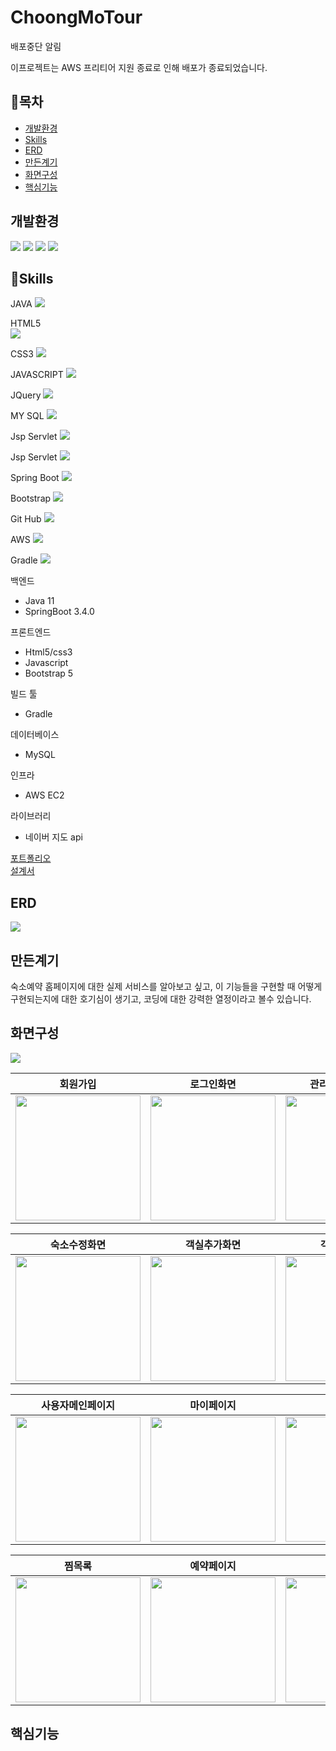 # ChoongMoTour

배포중단 알림

이프로젝트는 AWS 프리티어 지원 종료로 인해 배포가 종료되었습니다.

## 📖목차
  * [개발환경](#개발환경) <br>
  * [Skills](#Skills)<br>
  * [ERD](#ERD)<br>
  * [만든계기](#만든계기)<br>
  * [화면구성](#화면구성)<br>
  * [핵심기능](#핵심기능)<br>

## 개발환경
<div class="d-flex">
 <img src="https://img.shields.io/badge/Spring-6DB33F?style=flat-square&logo=Spring&logoColor=black"/>
 <img src="https://img.shields.io/badge/MySQL-4479A1?style=flat-square&logo=MySQL&logoColor=white"/>
 <img src="https://img.shields.io/badge/sourcetree-0052CC?style=flat-square&logo=sourcetree&logoColor=black"/>
 <img src="https://img.shields.io/badge/intellijidea-000000?style=flat-square&logo=intellijidea&logoColor=white"/> 
</div>

## 💪Skills
 JAVA
 <img src="https://img.shields.io/badge/JAVA-4479A1?style=flat-square&logo=JAVA&logoColor=white"/>
  
 HTML5  
<img src="https://img.shields.io/badge/HTML5-E34F26?style=flat-square&logo=HTML5&logoColor=white"/>
 
 CSS3
 <img src="https://img.shields.io/badge/CSS3-1572B6?style=flat-square&logo=CSS3&logoColor=white"/>
  
JAVASCRIPT 
<img src="https://img.shields.io/badge/JavaScript-F7DF1E?style=flat-square&logo=JavaScript&logoColor=white"/>
  
JQuery
<img src="https://img.shields.io/badge/jQuery-0769AD?style=flat-square&logo=jQuery&logoColor=white"/>
  
MY SQL
<img src="https://img.shields.io/badge/MySQL-4479A1?style=flat-square&logo=MySQL&logoColor=white"/>
  
Jsp Servlet
<img src="https://img.shields.io/badge/JSP Servlet-232F3E?style=flat-square&logo=JSP Servlet&logoColor=white"/>
  
Jsp Servlet
<img src="https://img.shields.io/badge/JSP Servlet-232F3E?style=flat-square&logo=JSP Servlet&logoColor=white"/>
   
Spring Boot
<img src="https://img.shields.io/badge/Spring Boot-6DB33F?style=flat-square&logo=Spring Boot&logoColor=white"/>
  
Bootstrap
<img src="https://img.shields.io/badge/Bootstrap-7952B3?style=flat-square&logo=Bootstrap&logoColor=white"/>

Git Hub
<img src="https://img.shields.io/badge/GitHub-181717?style=flat-square&logo=GitHub&logoColor=white"/>
  
AWS
<img src="https://img.shields.io/badge/aws-232F3E?style=flat-square&logo=amazonwebservices&logoColor=white"/>

Gradle
<img src="https://img.shields.io/badge/Gradle-02303A?style=flat-square&logo=Gradle&logoColor=white"/>

백엔드
* Java 11
* SpringBoot 3.4.0

프론트엔드
* Html5/css3
* Javascript
* Bootstrap 5

빌드 툴
* Gradle

데이터베이스
* MySQL

인프라
* AWS EC2

라이브러리
* 네이버 지도 api 

<a href="https://www.miricanvas.com/v/118g5f1">포트폴리오</a><br>
<a href="https://docs.google.com/spreadsheets/d/1ulS-dG7vU--vupX4izbBoyuIOq97HsWBosX10JA7HQY/edit?gid=0#gid=0">설계서</a>

## ERD
<img src="https://img1.daumcdn.net/thumb/R1280x0/?scode=mtistory2&fname=https%3A%2F%2Fblog.kakaocdn.net%2Fdn%2Frb1rh%2FbtsKYZ1T2yP%2FPU04qbTXg4AZEjVe2FUcoK%2Fimg.png"/>

## 만든계기
숙소예약 홈페이지에 대한 실제 서비스를 알아보고 싶고, 이 기능들을 구현할 때 어떻게 구현되는지에 대한 호기심이 생기고, 코딩에 대한 강력한 열정이라고 볼수 있습니다.

## 화면구성
<img src="https://img1.daumcdn.net/thumb/R1280x0/?scode=mtistory2&fname=https%3A%2F%2Fblog.kakaocdn.net%2Fdn%2FbCOBAp%2FbtsnjbeuWCp%2Fewmvs6ohpsUkmgESBy0Qx1%2Fimg.png"/>

| 회원가입 | 로그인화면 | 관리자 메인페이지 | 숙소추가화면 |
| ----------------------- | ----------------------- | ----------------------- | ----------------------- |
|<img src="https://img1.daumcdn.net/thumb/R1280x0/?scode=mtistory2&fname=https%3A%2F%2Fblog.kakaocdn.net%2Fdn%2FbZv3hC%2FbtsKZc2cI1e%2FS6Msb9mo3EakWobiavJBi1%2Fimg.png" width="200px" height="200px"/>| <img src="https://img1.daumcdn.net/thumb/R1280x0/?scode=mtistory2&fname=https%3A%2F%2Fblog.kakaocdn.net%2Fdn%2FmqYzc%2FbtsKX536ryq%2Fz8axNokcKdCvLMOpY6IUik%2Fimg.png" width="200px" height="200px"/>| <img src="https://img1.daumcdn.net/thumb/R1280x0/?scode=mtistory2&fname=https%3A%2F%2Fblog.kakaocdn.net%2Fdn%2FGRjBf%2FbtsKZAV3Tdp%2FggioKukG71ciJlkOwKCQp0%2Fimg.png" width="200px" height="200px"/>  | <img src="https://img1.daumcdn.net/thumb/R1280x0/?scode=mtistory2&fname=https%3A%2F%2Fblog.kakaocdn.net%2Fdn%2Fco9eiE%2FbtsKZcnBoRK%2FJ1Xv57e29kM57SGw4OaNWK%2Fimg.png" width="200px" height="200px"/> |

| 숙소수정화면 | 객실추가화면 | 객실수정화면 | 아이디/비번찾기 |
| ----------------------- | ----------------------- | ----------------------- | ----------------------- |
|<img src="https://img1.daumcdn.net/thumb/R1280x0/?scode=mtistory2&fname=https%3A%2F%2Fblog.kakaocdn.net%2Fdn%2Fb0tmvV%2FbtsKY0npC3h%2F5KDv7MfqeiTOKpVlbzAlj1%2Fimg.png" width="200px" height="200px"/>| <img src="https://img1.daumcdn.net/thumb/R1280x0/?scode=mtistory2&fname=https%3A%2F%2Fblog.kakaocdn.net%2Fdn%2FAorjT%2FbtsK0oHm6AB%2FkfMesqGbLpMmdP5291jxeK%2Fimg.png" width="200px" height="200px"/>| <img src="https://img1.daumcdn.net/thumb/R1280x0/?scode=mtistory2&fname=https%3A%2F%2Fblog.kakaocdn.net%2Fdn%2Fp5ptz%2FbtsKYXROVLy%2FwoQllN2W7f5FAdb8W2p3p0%2Fimg.png" width="200px" height="200px"/>  | <img src="https://img1.daumcdn.net/thumb/R1280x0/?scode=mtistory2&fname=https%3A%2F%2Fblog.kakaocdn.net%2Fdn%2FYKYDJ%2FbtsKZ70aWYX%2FUmirYeXtT4Nn7Ahk6f8Uhk%2Fimg.png" width="200px" heighth="200px"/> |

| 사용자메인페이지 | 마이페이지 | 숙소리스트 | 객실리스트 |
| ----------------------- | ----------------------- | ----------------------- | ----------------------- |
|<img src="https://img1.daumcdn.net/thumb/R1280x0/?scode=mtistory2&fname=https%3A%2F%2Fblog.kakaocdn.net%2Fdn%2FcWwOu6%2FbtsK0lw64Ug%2FONsXgKAeYXLp8jkoejVBk1%2Fimg.png" width="200px" height="200px"/>| <img src="https://img1.daumcdn.net/thumb/R1280x0/?scode=mtistory2&fname=https%3A%2F%2Fblog.kakaocdn.net%2Fdn%2FdP1bKa%2FbtsKZ5OOceu%2FoEWWoVvePQ1re9JnTC3wb1%2Fimg.png" width="200px" height="200px"/>| <img src="https://img1.daumcdn.net/thumb/R1280x0/?scode=mtistory2&fname=https%3A%2F%2Fblog.kakaocdn.net%2Fdn%2Fp5ptz%2FbtsKYXROVLy%2FwoQllN2W7f5FAdb8W2p3p0%2Fimg.png" width="200px" height="200px"/>  | <img src="https://img1.daumcdn.net/thumb/R1280x0/?scode=mtistory2&fname=https%3A%2F%2Fblog.kakaocdn.net%2Fdn%2FcAbGly%2FbtsKX9rVyHS%2FKhe3jcAq4TnFRXab0SP861%2Fimg.png" width="200px" heighth="200px"/> |

| 찜목록 | 예약페이지 | 예약목록 | 댓글목록 |
| ----------------------- | ----------------------- | ----------------------- | ----------------------- |
|<img src="https://img1.daumcdn.net/thumb/R1280x0/?scode=mtistory2&fname=https%3A%2F%2Fblog.kakaocdn.net%2Fdn%2Fb0tmvV%2FbtsKY0npC3h%2F5KDv7MfqeiTOKpVlbzAlj1%2Fimg.png" width="200px" height="200px"/>| <img src="https://img1.daumcdn.net/thumb/R1280x0/?scode=mtistory2&fname=https%3A%2F%2Fblog.kakaocdn.net%2Fdn%2FnAJZq%2FbtsKZPMbJ8I%2FPqSAl9HtEHZiu4urhjpzxk%2Fimg.png" width="200px" height="200px"/>| <img src="https://img1.daumcdn.net/thumb/R1280x0/?scode=mtistory2&fname=https%3A%2F%2Fblog.kakaocdn.net%2Fdn%2FQ1rTH%2FbtsKY4i40mz%2FP8q0oIDwfhREPzmodSitK0%2Fimg.png" width="200px" height="200px"/>  | <img src="https://img1.daumcdn.net/thumb/R1280x0/?scode=mtistory2&fname=https%3A%2F%2Fblog.kakaocdn.net%2Fdn%2FEcrfq%2FbtsK0n2Mgcu%2Ff6WLYIJT4DVMJfS14hi5f1%2Fimg.png" width="200px" heighth="200px"/> |

## 핵심기능

